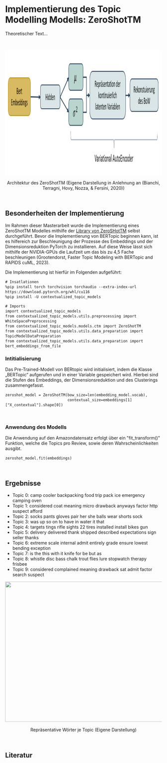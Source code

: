 # Implementierung des Topic Modelling Modells: ZeroShotTM
Theoretischer Text...

<Br>
<p align="center">
  <img width="850" height="400" src="img/ZeroSHotTM_Theorie.png">
</p>
<p align="center">Architektur des ZeroShotTM (Eigene Darstellung in Anlehnung an (Bianchi, Terragni, Hovy, Nozza, & Fersini, 2020))</p>

<Br>

## Besonderheiten der Implementierung
Im Rahmen dieser Masterarbeit wurde die Implementierung eines ZeroShotTM Modelles mithilfe der [Library von ZeroSHotTM](https://github.com/MilaNLProc/contextualized-topic-models) selbst durchgeführt. Bevor die Implementierung von BERTopic beginnen kann, ist es hilfereich zur Beschleunigung der Prozesse des Embeddings und der Dimensionsreduktion PyTorch zu installieren. Auf diese Weise lässt sich mithilfe der NVIDIA-GPUs die Laufzeit um das bis zu 4,5 Fache beschleunigen (Grootendorst, Faster Topic Modeling with BERTopic and RAPIDS cuML, 2023).

Die Implementierung ist hierfür im Folgenden aufgeführt:

```
# Insatlationen
%pip install torch torchvision torchaudio --extra-index-url https://download.pytorch.org/whl/cu116
%pip install -U contextualized_topic_models
```
```
# Imports
import contextualized_topic_models
from contextualized_topic_models.utils.preprocessing import WhiteSpacePreprocessing
from contextualized_topic_models.models.ctm import ZeroShotTM
from contextualized_topic_models.utils.data_preparation import TopicModelDataPreparation
from contextualized_topic_models.utils.data_preparation import bert_embeddings_from_file
```

### __Intitialisierung__
Das Pre-Trained-Modell von BERtopic wird initialisiert, indem die Klasse „BERTopic“ aufgerufen und in einer Variable gespeichert wird. Hierbei sind die Stufen des Embeddings, der Dimensionsreduktion und des Clusterings zusammengefasst. 
```
zeroshot_model = ZeroShotTM(bow_size=len(embedding_model.vocab),
                            contextual_size=embeddings[1]["X_contextual"].shape[0])
```
<Br>

### __Anwendung des Modells__
Die Anwendung auf den Amazondatensatz erfolgt über ein "fit_transform()" Funktion, welche die Topics pro Review, sowie deren Wahrscheinlichkeiten ausgibt.
```
zeroshot_model.fit(embeddings)
```
<Br>

## Ergebnisse

-	Topic 0: camp cooler backpacking food trip pack ice emergency camping oven
-	Topic 1: considered coat meaning micro drawback anyways factor http suspect afford
-	Topic 2: socks pants gloves pair her she balls wear shorts sock
-	Topic 3: was up so on to have in water it that
-	Topic 4: targets tings rifle sights 22 tires installed install bikes gun
-	Topic 5: delivery delivered thank shipped described expectations sign seller thanks
-	Topic 6: extreme scale internal admit entirely grade ensure lowest bending exception
-	Topic 7: is the this with it knife for be but as
-	Topic 8: whistle disc bass chalk trout flies lure stopwatch therapy frisbee
-	Topic 9: considered complained meaning drawback sat admit factor search suspect

<p align="center">
  <img width="850" height="450" src="img/BERT_Topics.png">
</p>
<p align="center">Repräsentative Wörter je Topic (Eigene Darstellung)</p>
<Br>



## Literatur

